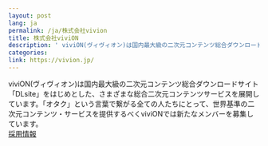 ```yaml
---
layout: post
lang: ja
permalink: /ja/株式会社vivion
title: 株式会社viviON
description: ' viviON(ヴィヴィオン)は国内最大級の二次元コンテンツ総合ダウンロードサイト「DLsite」をはじめとした、さまざまな総合二次元コンテンツサービスを展開しています。「オタク」という言葉で繋がる全ての人たちにとって、世界基準の二次元コンテンツ・サービスを提供するべくviviONでは新たなメンバーを募集しています。 採用情報 '
categories: 
link: https://vivion.jp/
---
```


<p>viviON(ヴィヴィオン)は国内最大級の二次元コンテンツ総合ダウンロードサイト「DLsite」をはじめとした、さまざまな総合二次元コンテンツサービスを展開しています。「オタク」という言葉で繋がる全ての人たちにとって、世界基準の二次元コンテンツ・サービスを提供するべくviviONでは新たなメンバーを募集しています。<br /><a href="https://vivion.jp/recruit/">採用情報</a></p>
